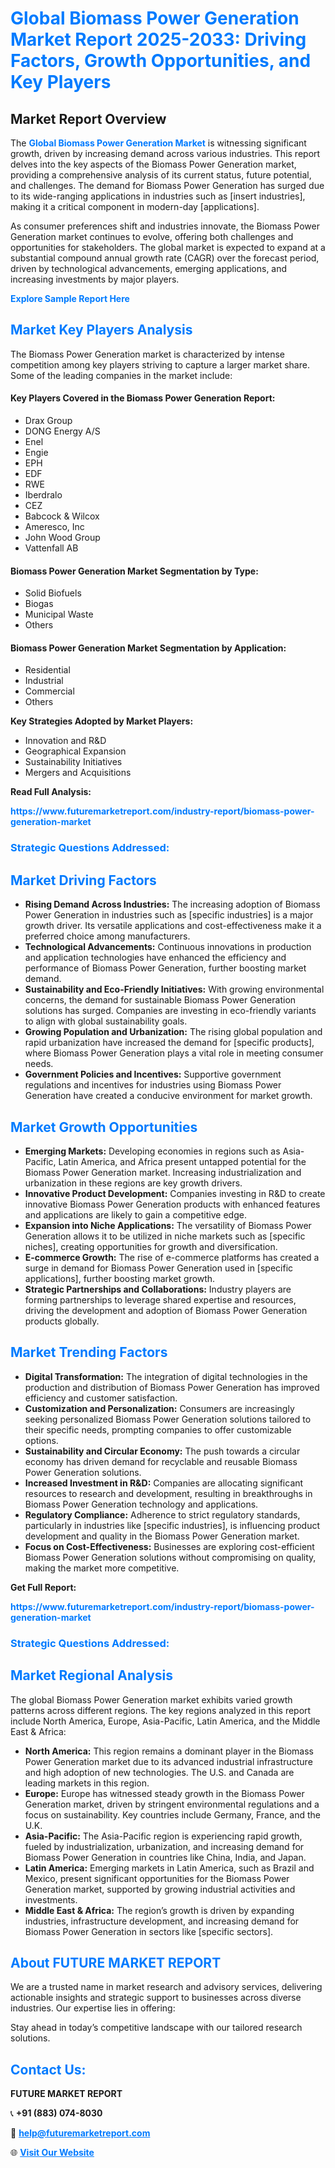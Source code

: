 <h1 style="color: #007BFF;">Global Biomass Power Generation Market Report 2025-2033: Driving Factors, Growth Opportunities, and Key Players</h1>

<section id="overview">
<h2>Market Report Overview</h2>
<p>The <a href="https://www.futuremarketreport.com/industry-report/biomass-power-generation-market" style="color: #007BFF; text-decoration: none;"><strong>Global Biomass Power Generation Market</strong></a> is witnessing significant growth, driven by increasing demand across various industries. This report delves into the key aspects of the Biomass Power Generation market, providing a comprehensive analysis of its current status, future potential, and challenges. The demand for Biomass Power Generation has surged due to its wide-ranging applications in industries such as [insert industries], making it a critical component in modern-day [applications].</p>
<p>As consumer preferences shift and industries innovate, the Biomass Power Generation market continues to evolve, offering both challenges and opportunities for stakeholders. The global market is expected to expand at a substantial compound annual growth rate (CAGR) over the forecast period, driven by technological advancements, emerging applications, and increasing investments by major players.</p>
</section>

<section id="overview">
<p><a href="https://www.futuremarketreport.com/request-sample/reportId=28688" style="color: #007BFF; text-decoration: none;"><strong>Explore Sample Report Here</strong></a></p>
</section>

<section id="key-players">
<h2 style="color: #007BFF;">Market Key Players Analysis</h2>
<p>The Biomass Power Generation market is characterized by intense competition among key players striving to capture a larger market share. Some of the leading companies in the market include:</p>
<h4>Key Players Covered in the Biomass Power Generation Report:</h4>
<ul><li>Drax Group</li><li>DONG Energy A/S</li><li>Enel</li><li>Engie</li><li>EPH</li><li>EDF</li><li>RWE</li><li>Iberdralo</li><li>CEZ</li><li>Babcock &amp; Wilcox</li><li>Ameresco, Inc</li><li>John Wood Group</li><li>Vattenfall AB</li></ul>
<h4>Biomass Power Generation Market Segmentation by Type:</h4>
<ul><li>Solid Biofuels</li><li>Biogas</li><li>Municipal Waste</li><li>Others</li></ul>

<h4>Biomass Power Generation Market Segmentation by Application:</h4>
<ul><li>Residential</li><li>Industrial</li><li>Commercial</li><li>Others</li></ul>
<p><strong>Key Strategies Adopted by Market Players:</strong></p>
<ul>
<li>Innovation and R&D</li>
<li>Geographical Expansion</li>
<li>Sustainability Initiatives</li>
<li>Mergers and Acquisitions</li>
</ul>
</section>

<section>
<p><strong>Read Full Analysis: </strong></p><a href="https://www.futuremarketreport.com/industry-report/biomass-power-generation-market" style="color: #007BFF; text-decoration: none;"><strong>https://www.futuremarketreport.com/industry-report/biomass-power-generation-market</strong></a>
<h3 style="color: #007BFF;">Strategic Questions Addressed:</h3>
</section>

<section id="driving-factors">
<h2 style="color: #007BFF;">Market Driving Factors</h2>
<ul>
<li><strong>Rising Demand Across Industries:</strong> The increasing adoption of Biomass Power Generation in industries such as [specific industries] is a major growth driver. Its versatile applications and cost-effectiveness make it a preferred choice among manufacturers.</li>
<li><strong>Technological Advancements:</strong> Continuous innovations in production and application technologies have enhanced the efficiency and performance of Biomass Power Generation, further boosting market demand.</li>
<li><strong>Sustainability and Eco-Friendly Initiatives:</strong> With growing environmental concerns, the demand for sustainable Biomass Power Generation solutions has surged. Companies are investing in eco-friendly variants to align with global sustainability goals.</li>
<li><strong>Growing Population and Urbanization:</strong> The rising global population and rapid urbanization have increased the demand for [specific products], where Biomass Power Generation plays a vital role in meeting consumer needs.</li>
<li><strong>Government Policies and Incentives:</strong> Supportive government regulations and incentives for industries using Biomass Power Generation have created a conducive environment for market growth.</li>
</ul>
</section>

<section id="growth-opportunities">
<h2 style="color: #007BFF;">Market Growth Opportunities</h2>
<ul>
<li><strong>Emerging Markets:</strong> Developing economies in regions such as Asia-Pacific, Latin America, and Africa present untapped potential for the Biomass Power Generation market. Increasing industrialization and urbanization in these regions are key growth drivers.</li>
<li><strong>Innovative Product Development:</strong> Companies investing in R&D to create innovative Biomass Power Generation products with enhanced features and applications are likely to gain a competitive edge.</li>
<li><strong>Expansion into Niche Applications:</strong> The versatility of Biomass Power Generation allows it to be utilized in niche markets such as [specific niches], creating opportunities for growth and diversification.</li>
<li><strong>E-commerce Growth:</strong> The rise of e-commerce platforms has created a surge in demand for Biomass Power Generation used in [specific applications], further boosting market growth.</li>
<li><strong>Strategic Partnerships and Collaborations:</strong> Industry players are forming partnerships to leverage shared expertise and resources, driving the development and adoption of Biomass Power Generation products globally.</li>
</ul>
</section>

<section id="trending-factors">
<h2 style="color: #007BFF;">Market Trending Factors</h2>
<ul>
<li><strong>Digital Transformation:</strong> The integration of digital technologies in the production and distribution of Biomass Power Generation has improved efficiency and customer satisfaction.</li>
<li><strong>Customization and Personalization:</strong> Consumers are increasingly seeking personalized Biomass Power Generation solutions tailored to their specific needs, prompting companies to offer customizable options.</li>
<li><strong>Sustainability and Circular Economy:</strong> The push towards a circular economy has driven demand for recyclable and reusable Biomass Power Generation solutions.</li>
<li><strong>Increased Investment in R&D:</strong> Companies are allocating significant resources to research and development, resulting in breakthroughs in Biomass Power Generation technology and applications.</li>
<li><strong>Regulatory Compliance:</strong> Adherence to strict regulatory standards, particularly in industries like [specific industries], is influencing product development and quality in the Biomass Power Generation market.</li>
<li><strong>Focus on Cost-Effectiveness:</strong> Businesses are exploring cost-efficient Biomass Power Generation solutions without compromising on quality, making the market more competitive.</li>
</ul>
</section>

<section>
<p><strong>Get Full Report: </strong></p><a href="https://www.futuremarketreport.com/industry-report/biomass-power-generation-market" style="color: #007BFF; text-decoration: none;"><strong>https://www.futuremarketreport.com/industry-report/biomass-power-generation-market</strong></a>
<h3 style="color: #007BFF;">Strategic Questions Addressed:</h3>
</section>


<section id="regional-analysis">
<h2 style="color: #007BFF;">Market Regional Analysis</h2>
<p>The global Biomass Power Generation market exhibits varied growth patterns across different regions. The key regions analyzed in this report include North America, Europe, Asia-Pacific, Latin America, and the Middle East & Africa:</p>
<ul>
<li><strong>North America:</strong> This region remains a dominant player in the Biomass Power Generation market due to its advanced industrial infrastructure and high adoption of new technologies. The U.S. and Canada are leading markets in this region.</li>
<li><strong>Europe:</strong> Europe has witnessed steady growth in the Biomass Power Generation market, driven by stringent environmental regulations and a focus on sustainability. Key countries include Germany, France, and the U.K.</li>
<li><strong>Asia-Pacific:</strong> The Asia-Pacific region is experiencing rapid growth, fueled by industrialization, urbanization, and increasing demand for Biomass Power Generation in countries like China, India, and Japan.</li>
<li><strong>Latin America:</strong> Emerging markets in Latin America, such as Brazil and Mexico, present significant opportunities for the Biomass Power Generation market, supported by growing industrial activities and investments.</li>
<li><strong>Middle East & Africa:</strong> The region’s growth is driven by expanding industries, infrastructure development, and increasing demand for Biomass Power Generation in sectors like [specific sectors].</li>
</ul>
</section>

<footer>
<h2 style="color: #007BFF;">About FUTURE MARKET REPORT</h2>
<p>We are a trusted name in market research and advisory services, delivering actionable insights and strategic support to businesses across diverse industries. Our expertise lies in offering:</p>

<p>Stay ahead in today’s competitive landscape with our tailored research solutions.</p>

<h2 style="color: #007BFF;">Contact Us:</h2>
<p><strong>FUTURE MARKET REPORT</strong></p>
<p>📞 <strong>+91 (883) 074-8030</strong></p>
<p>📧 <strong><a href="mailto:help@futuremarketreport.com" style="color: #007BFF;">help@futuremarketreport.com</a></strong></p>
<p>🌐 <strong><a href="https://www.futuremarketreport.com/" style="color: #007BFF;">Visit Our Website</a></strong></p>
</footer>